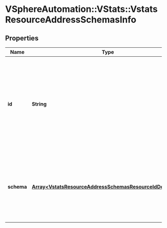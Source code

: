 # VSphereAutomation::VStats::VstatsResourceAddressSchemasInfo

## Properties
Name | Type | Description | Notes
------------ | ------------- | ------------- | -------------
**id** | **String** | Identifier. Warning: This attribute is available as Technology Preview. These are early access APIs provided to test, automate and provide feedback on the feature. Since this can change based on feedback, VMware does not guarantee backwards compatibility and recommends against using them in production environments. Some Technology Preview APIs might only be applicable to specific environments. When clients pass a value of this structure as a parameter, the field must be an identifier for the resource type: vstats.model.RsrcAddrSchema. When operations return a value of this structure as a result, the field will be an identifier for the resource type: vstats.model.RsrcAddrSchema. | 
**schema** | [**Array&lt;VstatsResourceAddressSchemasResourceIdDefinition&gt;**](VstatsResourceAddressSchemasResourceIdDefinition.md) | List of ResourceAddressSchemas.ResourceIdDefinitions. Warning: This attribute is available as Technology Preview. These are early access APIs provided to test, automate and provide feedback on the feature. Since this can change based on feedback, VMware does not guarantee backwards compatibility and recommends against using them in production environments. Some Technology Preview APIs might only be applicable to specific environments. | 


